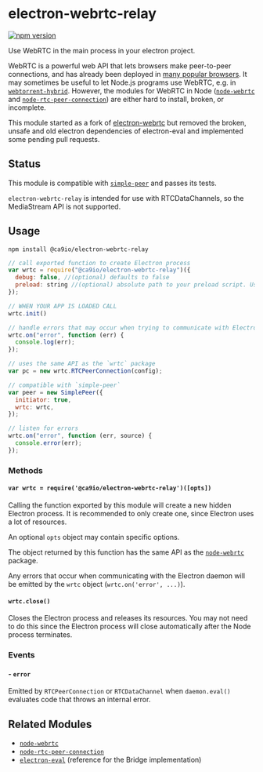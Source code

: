 # electron-webrtc-relay

[![npm version](https://img.shields.io/npm/v/@ca9io/electron-webrtc.svg)](https://www.npmjs.com/package/@ca9io/electron-eval)

Use WebRTC in the main process in your electron project.

WebRTC is a powerful web API that lets browsers make peer-to-peer connections, and has already been
deployed in [many popular browsers](http://caniuse.com/#feat=rtcpeerconnection). It may sometimes be
useful to let Node.js programs use WebRTC, e.g. in [`webtorrent-hybrid`](https://github.com/feross/webtorrent-hybrid). However, the modules for WebRTC in Node ([`node-webrtc`](https://github.com/js-platform/node-webrtc) and [`node-rtc-peer-connection`](https://github.com/nickdesaulniers/node-rtc-peer-connection)) are either hard to install, broken, or incomplete.

This module started as a fork of [electron-webrtc](https://www.npmjs.com/package/electron-webrtc) but removed the broken, unsafe and old electron dependencies of electron-eval and implemented some pending pull requests.
## Status

This module is compatible with [`simple-peer`](https://github.com/feross/simple-peer) and passes its tests.

`electron-webrtc-relay` is intended for use with RTCDataChannels, so the MediaStream API is not supported.

## Usage

`npm install @ca9io/electron-webrtc-relay`

```js
// call exported function to create Electron process
var wrtc = require("@ca9io/electron-webrtc-relay")({
  debug: false, //(optional) defaults to false
  preload: string //(optional) absolute path to your preload script. Using secure context if active (TODO: add example implementation)
});

// WHEN YOUR APP IS LOADED CALL
wrtc.init()

// handle errors that may occur when trying to communicate with Electron
wrtc.on("error", function (err) {
  console.log(err);
});

// uses the same API as the `wrtc` package
var pc = new wrtc.RTCPeerConnection(config);

// compatible with `simple-peer`
var peer = new SimplePeer({
  initiator: true,
  wrtc: wrtc,
});

// listen for errors
wrtc.on("error", function (err, source) {
  console.error(err);
});
```

### Methods

#### `var wrtc = require('@ca9io/electron-webrtc-relay')([opts])`

Calling the function exported by this module will create a new hidden Electron process. It is recommended to only create one, since Electron uses a lot of resources.

An optional `opts` object may contain specific options.

The object returned by this function has the same API as the [`node-webrtc`](https://github.com/js-platform/node-webrtc) package.

Any errors that occur when communicating with the Electron daemon will be emitted by the `wrtc` object (`wrtc.on('error', ...)`).

#### `wrtc.close()`

Closes the Electron process and releases its resources. You may not need to do this since the Electron process will close automatically after the Node process terminates.

### Events

#### - `error`

Emitted by `RTCPeerConnection` or `RTCDataChannel` when `daemon.eval()` evaluates code that throws an internal error.
## Related Modules

- [`node-webrtc`](https://github.com/js-platform/node-webrtc)
- [`node-rtc-peer-connection`](https://github.com/nickdesaulniers/node-rtc-peer-connection)
- [`electron-eval`](https://github.com/mappum/electron-eval) (reference for the Bridge implementation)

